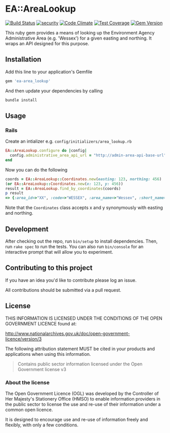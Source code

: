 # EA::AreaLookup

[![Build Status](https://travis-ci.org/EnvironmentAgency/ea-area_lookup.svg?branch=master)](https://travis-ci.org/EnvironmentAgency/ea-area_lookup)
[![security](https://hakiri.io/github/EnvironmentAgency/ea-area_lookup/master.svg)](https://hakiri.io/github/EnvironmentAgency/ea-area_lookup/master)
[![Code Climate](https://codeclimate.com/github/EnvironmentAgency/ea-area_lookup/badges/gpa.svg)](https://codeclimate.com/github/EnvironmentAgency/ea-area_lookup)
[![Test Coverage](https://codeclimate.com/github/EnvironmentAgency/ea-area_lookup/badges/coverage.svg)](https://codeclimate.com/github/EnvironmentAgency/ea-area_lookup/coverage)
[![Gem Version](https://badge.fury.io/rb/ea-area_lookup.svg)](https://badge.fury.io/rb/ea-area_lookup)

This ruby gem provides a means of looking up the Environment Agency Administrative Area (e.g. 'Wessex')
for a given easting and northing. It wraps an API designed for this purpose.

## Installation

Add this line to your application's Gemfile

```ruby
gem 'ea-area_lookup'
```

And then update your dependencies by calling

```bash
bundle install
```

## Usage

### Rails

Create an intializer e.g. `config/initializers/area_lookup.rb`

```ruby
EA::AreaLookup.configure do |config|
  config.administrative_area_api_url = "http://admin-area-api-base-url"
end
```

Now you can do the following

```ruby
coords = EA::AreaLookup::Coordinates.new(easting: 123, northing: 456)
(or EA::AreaLookup::Coordinates.new(x: 123, y: 456))
result = EA::AreaLookup.find_by_coordinates(coords)
p result
=> {:area_id=>"XX", :code=>"WESSEX", :area_name=>"Wessex", :short_name=>"Wessex", :long_name=>"Wessex"}
```

Note that the `Coordinates` class accepts x and y synonymously with easting and northing.

## Development

After checking out the repo, run `bin/setup` to install dependencies.
Then, run `rake spec` to run the tests. You can also run `bin/console` for an interactive prompt that will allow you to experiment.

## Contributing to this project

If you have an idea you'd like to contribute please log an issue.

All contributions should be submitted via a pull request.

## License

THIS INFORMATION IS LICENSED UNDER THE CONDITIONS OF THE OPEN GOVERNMENT LICENCE found at:

http://www.nationalarchives.gov.uk/doc/open-government-licence/version/3

The following attribution statement MUST be cited in your products and applications when using this information.

>Contains public sector information licensed under the Open Government license v3

### About the license

The Open Government Licence (OGL) was developed by the Controller of Her Majesty's Stationery Office (HMSO) to enable information providers in the public sector to license the use and re-use of their information under a common open licence.

It is designed to encourage use and re-use of information freely and flexibly, with only a few conditions.

